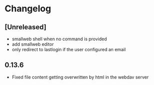 # Changelog

## [Unreleased]

- smallweb shell when no command is provided
- add smallweb editor
- only redirect to lastlogin if the user configured an email

## 0.13.6

- Fixed file content getting overwritten by html in the webdav server
